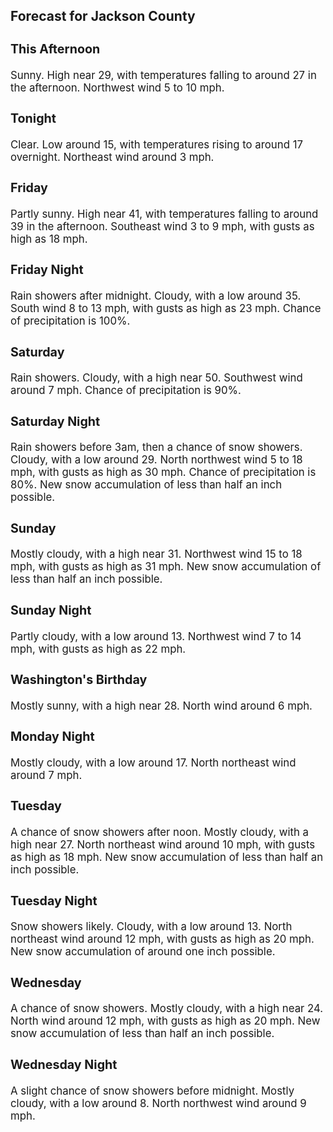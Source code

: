 <div>
   <h2>Forecast for Jackson County</h2>
   <p>
      <div style="font-size:120%">
         <h3>This Afternoon</h3>Sunny. High near 29, with temperatures falling to around 27 in the afternoon. Northwest wind 5 to 10 mph.<br></div>
   </p>
   <p>
      <div style="font-size:120%">
         <h3>Tonight</h3>Clear. Low around 15, with temperatures rising to around 17 overnight. Northeast wind around 3 mph.<br></div>
   </p>
   <p>
      <div style="font-size:120%">
         <h3>Friday</h3>Partly sunny. High near 41, with temperatures falling to around 39 in the afternoon. Southeast wind 3 to 9 mph, with gusts
         as high as 18 mph.<br></div>
   </p>
   <p>
      <div style="font-size:120%">
         <h3>Friday Night</h3>Rain showers after midnight. Cloudy, with a low around 35. South wind 8 to 13 mph, with gusts as high as 23 mph. Chance of
         precipitation is 100%.<br></div>
   </p>
   <p>
      <div style="font-size:120%">
         <h3>Saturday</h3>Rain showers. Cloudy, with a high near 50. Southwest wind around 7 mph. Chance of precipitation is 90%.<br></div>
   </p>
   <p>
      <div style="font-size:120%">
         <h3>Saturday Night</h3>Rain showers before 3am, then a chance of snow showers. Cloudy, with a low around 29. North northwest wind 5 to 18 mph, with
         gusts as high as 30 mph. Chance of precipitation is 80%. New snow accumulation of less than half an inch possible.<br></div>
   </p>
   <p>
      <div style="font-size:120%">
         <h3>Sunday</h3>Mostly cloudy, with a high near 31. Northwest wind 15 to 18 mph, with gusts as high as 31 mph. New snow accumulation of less
         than half an inch possible.<br></div>
   </p>
   <p>
      <div style="font-size:120%">
         <h3>Sunday Night</h3>Partly cloudy, with a low around 13. Northwest wind 7 to 14 mph, with gusts as high as 22 mph.<br></div>
   </p>
   <p>
      <div style="font-size:120%">
         <h3>Washington's Birthday</h3>Mostly sunny, with a high near 28. North wind around 6 mph.<br></div>
   </p>
   <p>
      <div style="font-size:120%">
         <h3>Monday Night</h3>Mostly cloudy, with a low around 17. North northeast wind around 7 mph.<br></div>
   </p>
   <p>
      <div style="font-size:120%">
         <h3>Tuesday</h3>A chance of snow showers after noon. Mostly cloudy, with a high near 27. North northeast wind around 10 mph, with gusts as
         high as 18 mph. New snow accumulation of less than half an inch possible.<br></div>
   </p>
   <p>
      <div style="font-size:120%">
         <h3>Tuesday Night</h3>Snow showers likely. Cloudy, with a low around 13. North northeast wind around 12 mph, with gusts as high as 20 mph. New snow
         accumulation of around one inch possible.<br></div>
   </p>
   <p>
      <div style="font-size:120%">
         <h3>Wednesday</h3>A chance of snow showers. Mostly cloudy, with a high near 24. North wind around 12 mph, with gusts as high as 20 mph. New
         snow accumulation of less than half an inch possible.<br></div>
   </p>
   <p>
      <div style="font-size:120%">
         <h3>Wednesday Night</h3>A slight chance of snow showers before midnight. Mostly cloudy, with a low around 8. North northwest wind around 9 mph.<br></div>
   </p>
</div>